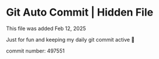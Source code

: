 # Git Auto Commit | Hidden File

This file was added Feb 12, 2025

Just for fun and keeping my daily git commit active 🤪

commit number: 497551
